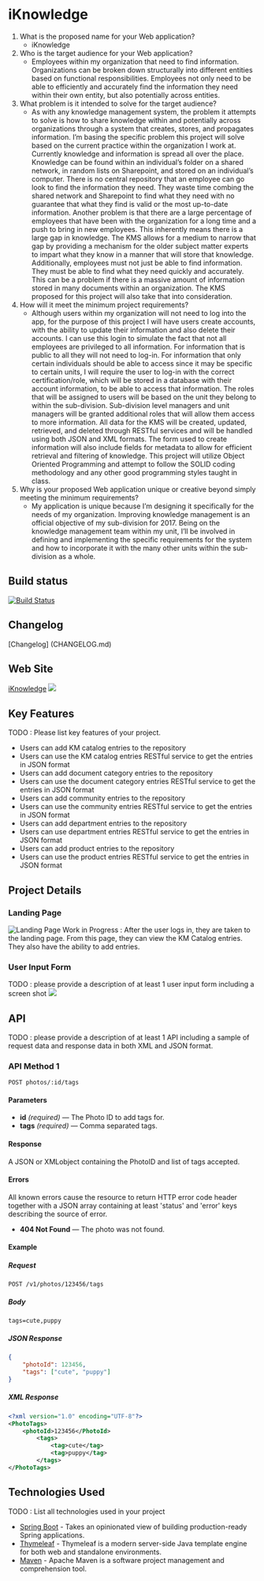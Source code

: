 # iKnowledge

1. What is the proposed name for your Web application?
	- iKnowledge 
2. Who is the target audience for your Web application?
	- Employees within my organization that need to find information. Organizations can be broken down structurally into different entities based on functional responsibilities. Employees not only need to be able to efficiently and accurately find the information they need within their own entity, but also potentially across entities. 
3. What problem is it intended to solve for the target audience?
	- As with any knowledge management system, the problem it attempts to solve is how to share knowledge within and potentially across organizations through a system that creates, stores, and propagates information.  I’m basing the specific problem this project will solve based on the current practice within the organization I work at. Currently knowledge and information is spread all over the place. Knowledge can be found within an individual’s folder on a shared network, in random lists on Sharepoint, and stored on an individual’s computer. There is no central repository that an employee can go look to find the information they need. They waste time combing the shared network and Sharepoint to find what they need with no guarantee that what they find is valid or the most up-to-date information. Another problem is that there are a large percentage of employees that have been with the organization for a long time and a push to bring in new employees. This inherently means there is a large gap in knowledge. The KMS allows for a medium to narrow that gap by providing a mechanism for the older subject matter experts to impart what they know in a manner that will store that knowledge. Additionally, employees must not just be able to find information. They must be able to find what they need quickly and accurately. This can be a problem if there is a massive amount of information stored in many documents within an organization. The KMS proposed for this project will also take that into consideration.
4. How will it meet the minimum project requirements?
	- Although users within my organization will not need to log into the app, for the purpose of this project I will have users create accounts, with the ability to update their information and also delete their accounts. I can use this login to simulate the fact that not all employees are privileged to all information. For information that is public to all they will not need to log-in. For information that only certain individuals should be able to access since it may be specific to certain units, I will require the user to log-in with the correct certification/role, which will be stored in a database with their account information, to be able to access that information. The roles that will be assigned to users will be based on the unit they belong to within the sub-division. Sub-division level managers and unit managers will be granted additional roles that will allow them access to more information.  All data for the KMS will be created, updated, retrieved, and deleted through RESTful services and will be handled using both JSON and XML formats. The form used to create information will also include fields for metadata to allow for efficient retrieval and filtering of knowledge.  This project will utilize Object Oriented Programming and attempt to follow the SOLID coding methodology and any other good programming styles taught in class. 
5. Why is your proposed Web application unique or creative beyond simply meeting the minimum requirements?
	- My application is unique because I’m designing it specifically for the needs of my organization. Improving knowledge management is an official objective of my sub-division for 2017. Being on the knowledge management team within my unit, I’ll be involved in defining and implementing the specific requirements for the system and how to incorporate it with the many other units within the sub-division as a whole.    


## Build status

[![Build Status](https://travis-ci.org/infsci2560sp17/full-stack-web-krodgers351.svg?branch=master)](https://travis-ci.org/infsci2560sp17/full-stack-web-krodgers351)

## Changelog

[Changelog] (CHANGELOG.md)

## Web Site

[iKnowledge](https://hidden-basin-47412.herokuapp.com/) ![](https....)

## Key Features

TODO : Please list key features of your project.

* Users can add KM catalog entries to the repository
* Users can use the KM catalog entries RESTful service to get the entries in JSON format
* Users can add document category entries to the repository
* Users can use the document category entries RESTful service to get the entries in JSON format
* Users can add community entries to the repository
* Users can use the community entries RESTful service to get the entries in JSON format
* Users can add department entries to the repository
* Users can use department entries RESTful service to get the entries in JSON format
* Users can add product entries to the repository
* Users can use the product entries RESTful service to get the entries in JSON format

## Project Details

### Landing Page

![Landing Page](https://github.com/krodgers351/repo_for_images/raw/master/LandingPage.JPG)
Work in Progress : After the user logs in, they are taken to the landing page. From this page, they can view the KM Catalog entries. They also have the ability to add entries.

### User Input Form

TODO : please provide a description of at least 1 user input form including a screen shot ![](https://.../image.jpg)

## API

TODO : please provide a description of at least 1 API including a sample of request data and response data in both XML and JSON format.

### API Method 1

    POST photos/:id/tags

#### Parameters

- **id** _(required)_ — The Photo ID to add tags for.
- **tags** _(required)_ — Comma separated tags.

#### Response

A JSON or XMLobject containing the PhotoID and list of tags accepted.

#### Errors

All known errors cause the resource to return HTTP error code header together with a JSON array containing at least 'status' and 'error' keys describing the source of error.

- **404 Not Found** — The photo was not found.

#### Example

##### Request

    POST /v1/photos/123456/tags

##### Body

    tags=cute,puppy


##### JSON Response

```json
{
    "photoId": 123456,
    "tags": ["cute", "puppy"]
}
```

##### XML Response

```xml
<?xml version="1.0" encoding="UTF-8"?>
<PhotoTags>
    <photoId>123456</PhotoId>
        <tags>
            <tag>cute</tag>
            <tag>puppy</tag>
        </tags>
</PhotoTags>
```

## Technologies Used

TODO : List all technologies used in your project

- [Spring Boot](https://projects.spring.io/spring-boot/) - Takes an opinionated view of building production-ready Spring applications.
- [Thymeleaf](http://www.thymeleaf.org/) - Thymeleaf is a modern server-side Java template engine for both web and standalone environments.
- [Maven](https://maven.apache.org/) - Apache Maven is a software project management and comprehension tool.